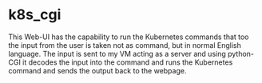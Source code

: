 # k8s_cgi

This Web-UI has the capability to run the Kubernetes commands that too the input from the user is taken not as command, but in normal English language. The input is sent to my VM acting as a server and using python-CGI it decodes the input into the command and runs the Kubernetes command and sends the output back to the webpage.
